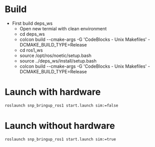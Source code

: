 # Build
- First build deps_ws
  - Open new termial with clean environment
  - cd deps_ws
  - colcon build --cmake-args -G 'CodeBlocks - Unix Makefiles' -DCMAKE_BUILD_TYPE=Release
  - cd ros1_ws
  - source /opt/ros/noetic/setup.bash
  - source ../deps_ws/install/setup.bash
  - colcon build --cmake-args -G 'CodeBlocks - Unix Makefiles' -DCMAKE_BUILD_TYPE=Release
  
# Launch with hardware
``` bash
roslaunch snp_bringup_ros1 start.launch sim:=false
```

# Launch without hardware
``` bash
roslaunch snp_bringup_ros1 start.launch sim:=true
```
